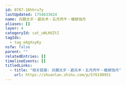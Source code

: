 ```yaml
---
id: 0787-16hhru7y
lastUpdated: 1754633624
name: 兵闢太岁・避兵术・五月丙午・蟾蜍蚀月
aliases: []
layer: 4
categoryId: cat_uWLHUZtI
tagIds:
  - tag_eAgXxyKy
nsfw: false
parent: ""
relatedEntries: []
timelineEvents: []
titledLinks:
  - title: "相关链接: 兵闢太岁・避兵术・五月丙午・蟾蜍蚀月"
    url: https://zhuanlan.zhihu.com/p/576198951
---
```


